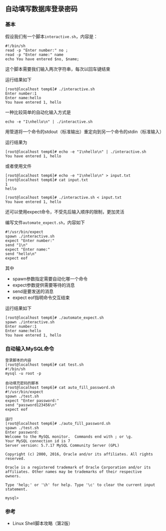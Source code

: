 ## 自动填写数据库登录密码

### 基本

假设我们有一个脚本`interactive.sh`，内容是：

```
#!/bin/sh
read -p "Enter number:" no ;
read -p "Enter name:" name
echo You have entered $no, $name;
```

这个脚本需要我们输入两次字符串，每次以回车键结束

运行结果如下

```
[root@localhost temp6]# ./interactive.sh 
Enter number:1
Enter name:hello
You have entered 1, hello
```

一种比较简单的自动化输入方式是

```
echo -e "1\nhello\n" | ./interactive.sh 
```

用管道将一个命令的stdout（标准输出）重定向到另一个命令的stdin（标准输入）

运行结果为

```
[root@localhost temp6]# echo -e "1\nhello\n" | ./interactive.sh 
You have entered 1, hello
```

或者使用文件

```
[root@localhost temp6]# echo -e "1\nhello\n" > input.txt
[root@localhost temp6]# cat input.txt 
1
hello

[root@localhost temp6]# ./interactive.sh < input.txt 
You have entered 1, hello
```

还可以使用expect命令，不受先后输入顺序的限制，更加灵活

编写文件`automate_expect.sh`，内容如下

```
#!/usr/bin/expect
spawn ./interactive.sh
expect "Enter number:"
send "1\n"
expect "Enter name:"
send "hello\n"
expect eof
```

其中

- spawn参数指定需要自动化哪一个命令
- expect参数提供需要等待的消息
- send是要发送的消息
- expect eof指明命令交互结束

运行结果如下

```
[root@localhost temp6]# ./automate_expect.sh 
spawn ./interactive.sh
Enter number:1
Enter name:hello
You have entered 1, hello
```

### 自动输入MySQL命令

```
登录脚本的内容
[root@localhost temp6]# cat test.sh 
#!/bin/sh
mysql -u root -p

自动填充密码的脚本
[root@localhost temp6]# cat auto_fill_password.sh 
#!/usr/bin/expect
spawn ./test.sh
expect "Enter password:"
send "password123456\n"
expect eof

运行
[root@localhost temp6]# ./auto_fill_password.sh 
spawn ./test.sh
Enter password: 
Welcome to the MySQL monitor.  Commands end with ; or \g.
Your MySQL connection id is 7
Server version: 5.7.17 MySQL Community Server (GPL)

Copyright (c) 2000, 2016, Oracle and/or its affiliates. All rights reserved.

Oracle is a registered trademark of Oracle Corporation and/or its
affiliates. Other names may be trademarks of their respective
owners.

Type 'help;' or '\h' for help. Type '\c' to clear the current input statement.

mysql>
```

### 参考

- Linux Shell脚本攻略（第2版）